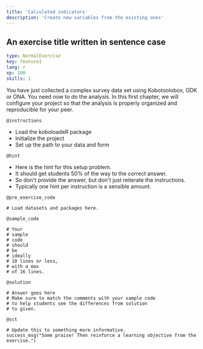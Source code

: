 ```yaml
---
title: 'Calculated indicators'
description: 'Create new variables from the existing ones'
---
```


## An exercise title written in sentence case

```yaml
type: NormalExercise
key: feature1
lang: r
xp: 100
skills: 1
```

You have just collected a complex survey data set using Kobotoolobox, ODK or ONA. You need now to do the analysis. In this first chapter, we will configure your project so that the analysis is properly organized and reproducible for your peer.

`@instructions`
- Load the koboloadeR package
- Initialize the project 
- Set up the path to your data and form

`@hint`
- Here is the hint for this setup problem. 
- It should get students 50% of the way to the correct answer.
- So don't provide the answer, but don't just reiterate the instructions.
- Typically one hint per instruction is a sensible amount.

`@pre_exercise_code`
```{r}
# Load datasets and packages here.
```

`@sample_code`
```{r}
# Your
# sample
# code
# should
# be
# ideally
# 10 lines or less,
# with a max
# of 16 lines.
```

`@solution`
```{r}
# Answer goes here
# Make sure to match the comments with your sample code
# to help students see the differences from solution
# to given.
```

`@sct`
```{r}
# Update this to something more informative.
success_msg("Some praise! Then reinforce a learning objective from the exercise.")
```

